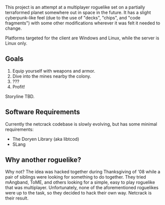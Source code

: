 This project is an attempt at a multiplayer roguelike set on a partially
terraformed planet somewhere out in space in the future. It has a slight
cyberpunk-like feel (due to the use of "decks", "chips", and "code fragments")
with some other modifications wherever it was felt it needed to change.

Platforms targeted for the client are Windows and Linux, while the server is
Linux only.

## Goals

  1. Equip yourself with weapons and armor.
  2. Dive into the mines nearby the colony.
  3. ???
  4. Profit!

Storyline TBD.

## Software Requirements
Currently the netcrack codebase is slowly evolving, but has some minimal
requirements:

  * The Doryen Library (aka libtcod)
  * SLang

## Why another roguelike?
Why not? The idea was hacked together during Thanksgiving of '08 while a pair of
siblings were looking for something to do together. They tried mAngband, ToME,
and others looking for a simple, easy to play roguelike that was multiplayer.
Unfortunately, none of the aforementioned roguelikes were up to the task, so
they decided to hack their own way. Netcrack is their result.

